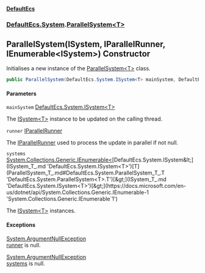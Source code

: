 #### [DefaultEcs](DefaultEcs.md 'DefaultEcs')
### [DefaultEcs.System](DefaultEcs.md#DefaultEcs.System 'DefaultEcs.System').[ParallelSystem&lt;T&gt;](ParallelSystem_T_.md 'DefaultEcs.System.ParallelSystem<T>')

## ParallelSystem(ISystem<T>, IParallelRunner, IEnumerable<ISystem<T>>) Constructor

Initialises a new instance of the [ParallelSystem&lt;T&gt;](ParallelSystem_T_.md 'DefaultEcs.System.ParallelSystem<T>') class.

```csharp
public ParallelSystem(DefaultEcs.System.ISystem<T> mainSystem, DefaultEcs.Threading.IParallelRunner runner, System.Collections.Generic.IEnumerable<DefaultEcs.System.ISystem<T>> systems);
```
#### Parameters

<a name='DefaultEcs.System.ParallelSystem_T_.ParallelSystem(DefaultEcs.System.ISystem_T_,DefaultEcs.Threading.IParallelRunner,System.Collections.Generic.IEnumerable_DefaultEcs.System.ISystem_T__).mainSystem'></a>

`mainSystem` [DefaultEcs.System.ISystem&lt;](ISystem_T_.md 'DefaultEcs.System.ISystem<T>')[T](ParallelSystem_T_.md#DefaultEcs.System.ParallelSystem_T_.T 'DefaultEcs.System.ParallelSystem<T>.T')[&gt;](ISystem_T_.md 'DefaultEcs.System.ISystem<T>')

The [ISystem&lt;T&gt;](ISystem_T_.md 'DefaultEcs.System.ISystem<T>') instance to be updated on the calling thread.

<a name='DefaultEcs.System.ParallelSystem_T_.ParallelSystem(DefaultEcs.System.ISystem_T_,DefaultEcs.Threading.IParallelRunner,System.Collections.Generic.IEnumerable_DefaultEcs.System.ISystem_T__).runner'></a>

`runner` [IParallelRunner](IParallelRunner.md 'DefaultEcs.Threading.IParallelRunner')

The [IParallelRunner](IParallelRunner.md 'DefaultEcs.Threading.IParallelRunner') used to process the update in parallel if not null.

<a name='DefaultEcs.System.ParallelSystem_T_.ParallelSystem(DefaultEcs.System.ISystem_T_,DefaultEcs.Threading.IParallelRunner,System.Collections.Generic.IEnumerable_DefaultEcs.System.ISystem_T__).systems'></a>

`systems` [System.Collections.Generic.IEnumerable&lt;](https://docs.microsoft.com/en-us/dotnet/api/System.Collections.Generic.IEnumerable-1 'System.Collections.Generic.IEnumerable`1')[DefaultEcs.System.ISystem&lt;](ISystem_T_.md 'DefaultEcs.System.ISystem<T>')[T](ParallelSystem_T_.md#DefaultEcs.System.ParallelSystem_T_.T 'DefaultEcs.System.ParallelSystem<T>.T')[&gt;](ISystem_T_.md 'DefaultEcs.System.ISystem<T>')[&gt;](https://docs.microsoft.com/en-us/dotnet/api/System.Collections.Generic.IEnumerable-1 'System.Collections.Generic.IEnumerable`1')

The [ISystem&lt;T&gt;](ISystem_T_.md 'DefaultEcs.System.ISystem<T>') instances.

#### Exceptions

[System.ArgumentNullException](https://docs.microsoft.com/en-us/dotnet/api/System.ArgumentNullException 'System.ArgumentNullException')  
[runner](ParallelSystem_T_.ParallelSystem(ISystem_T_,IParallelRunner,IEnumerable_ISystem_T__).md#DefaultEcs.System.ParallelSystem_T_.ParallelSystem(DefaultEcs.System.ISystem_T_,DefaultEcs.Threading.IParallelRunner,System.Collections.Generic.IEnumerable_DefaultEcs.System.ISystem_T__).runner 'DefaultEcs.System.ParallelSystem<T>.ParallelSystem(DefaultEcs.System.ISystem<T>, DefaultEcs.Threading.IParallelRunner, System.Collections.Generic.IEnumerable<DefaultEcs.System.ISystem<T>>).runner') is null.

[System.ArgumentNullException](https://docs.microsoft.com/en-us/dotnet/api/System.ArgumentNullException 'System.ArgumentNullException')  
[systems](ParallelSystem_T_.ParallelSystem(ISystem_T_,IParallelRunner,IEnumerable_ISystem_T__).md#DefaultEcs.System.ParallelSystem_T_.ParallelSystem(DefaultEcs.System.ISystem_T_,DefaultEcs.Threading.IParallelRunner,System.Collections.Generic.IEnumerable_DefaultEcs.System.ISystem_T__).systems 'DefaultEcs.System.ParallelSystem<T>.ParallelSystem(DefaultEcs.System.ISystem<T>, DefaultEcs.Threading.IParallelRunner, System.Collections.Generic.IEnumerable<DefaultEcs.System.ISystem<T>>).systems') is null.